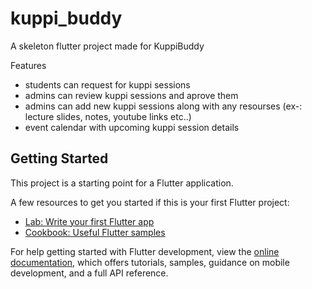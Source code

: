 # kuppi_buddy

A skeleton flutter project made for KuppiBuddy

Features
- students can request for kuppi sessions
- admins can review kuppi sessions and aprove them
- admins can add new kuppi sessions along with any resourses (ex-: lecture slides, notes, youtube links etc..)
- event calendar with upcoming kuppi session details

## Getting Started

This project is a starting point for a Flutter application.

A few resources to get you started if this is your first Flutter project:

- [Lab: Write your first Flutter app](https://docs.flutter.dev/get-started/codelab)
- [Cookbook: Useful Flutter samples](https://docs.flutter.dev/cookbook)

For help getting started with Flutter development, view the
[online documentation](https://docs.flutter.dev/), which offers tutorials,
samples, guidance on mobile development, and a full API reference.
